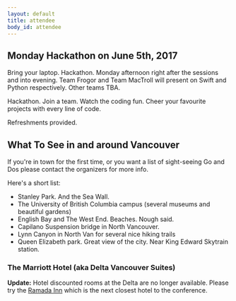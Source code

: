 ```yaml
---
layout: default
title: attendee
body_id: attendee
---
```


## Monday Hackathon on June 5th, 2017

Bring your laptop. Hackathon. Monday afternoon right after the sessions and into evening. Team Frogor and Team MacTroll will present on Swift and Python respectively. Other teams TBA.

Hackathon. Join a team. Watch the coding fun. Cheer your favourite projects with every line of code.

Refreshments provided.

## What To See in and around Vancouver

If you're in town for the first time, or you want a list of sight-seeing Go and Dos please contact the organizers for more info.

Here's a short list:

- Stanley Park. And the Sea Wall.
- The University of British Columbia campus (several museums and beautiful gardens)
- English Bay and The West End. Beaches. Nough said.
- Capilano Suspension bridge in North Vancouver.
- Lynn Canyon in North Van for several nice hiking trails
- Queen Elizabeth park. Great view of the city. Near King Edward Skytrain station.

<h3> The Marriott Hotel (aka Delta Vancouver Suites) </h3>
<p>
<b>Update:</b> Hotel discounted rooms at the Delta are no longer available. Please try the <a href="http://www.ramadadowntownvancouver.com">Ramada Inn</a> which is the next closest hotel to the conference.</p>
